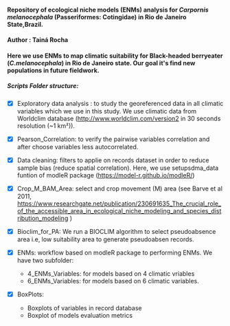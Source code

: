 #### Repository of ecological niche models (ENMs) analysis for *Carpornis melanocephala* (Passeriformes: Cotingidae) in Rio de Janeiro State,Brazil.
#### Author : Tainá Rocha
#### Here we use ENMs to map climatic suitability for Black-headed berryeater (*C.melanocephala*) in Rio de Janeiro state. Our goal it's find new  populations in future fieldwork.


##### Scripts Folder structure:


- [x] Exploratory data analysis : to study the georeferenced data in all climatic variables which we use in this study. We use climatic data from Worldclim database (http://www.worldclim.com/version2 in 30 seconds resolution (~1 km²)).

- [x] Pearson_Correlation: to verify the pairwise variables correlation and after choose variables less autocorrelated.

- [x] Data cleaning: filters to applie on records dataset in order to reduce sample bias (reduce spatial correlation). Here, we use setupsdma_data funtion of modleR package (https://model-r.github.io/modleR/)

- [x] Crop_M_BAM_Area: select and crop movement (M) area  (see  Barve et al 2011, https://www.researchgate.net/publication/230691635_The_crucial_role_of_the_accessible_area_in_ecological_niche_modeling_and_species_distribution_modeling )

- [x] Bioclim_for_PA: We run a BIOCLIM algorithm to select pseudoabsence area  i.e, low suitability area to generate pseudoabsen records.

- [x] ENMs: workflow based on modleR package to performing ENMs. We have two subfolder:

    - 4_ENMs_Variables: for models based on 4 climatic vriables  
    - 6_ENMs_Variables: for models based on 6 climatic variables.

- [x] BoxPlots: 
 
    - Boxplots of variables in record database 
    - Boxplot of models evaluation metrics
